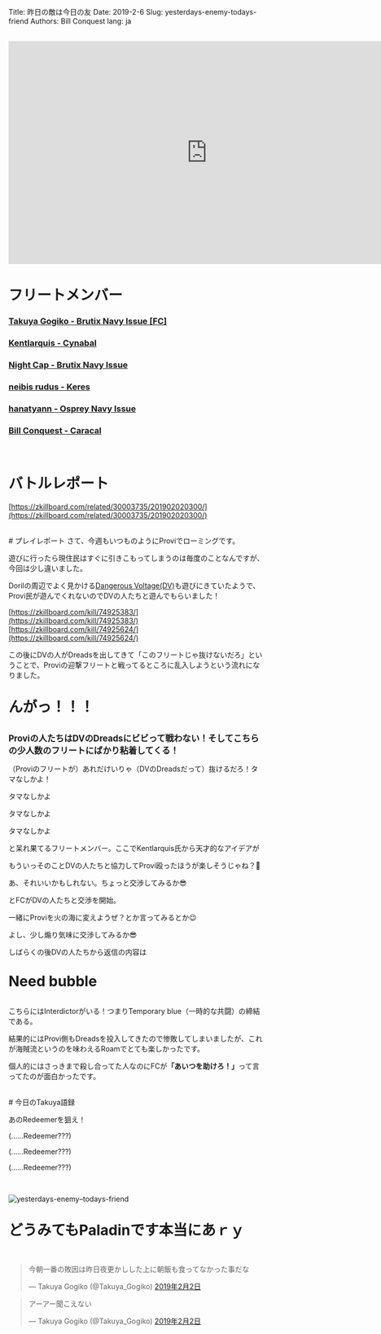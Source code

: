 Title: 昨日の敵は今日の友
Date: 2019-2-6
Slug: yesterdays-enemy-todays-friend
Authors: Bill Conquest
lang: ja

<br />
<iframe width="780" height="438" src="https://www.youtube.com/embed/kD0-q575208" frameborder="0" allow="accelerometer; autoplay; encrypted-media; gyroscope; picture-in-picture" allowfullscreen></iframe>

# フリートメンバー
### [Takuya Gogiko - Brutix Navy Issue [FC]](https://zkillboard.com/character/95235307/)
### [Kentlarquis - Cynabal](https://zkillboard.com/character/94500364/)
### [Night Cap - Brutix Navy Issue](https://zkillboard.com/character/94127438/)
### [neibis rudus - Keres](https://zkillboard.com/character/93531438/)
### [hanatyann - Osprey Navy Issue](https://zkillboard.com/character/90106472/)
### [Bill Conquest - Caracal](https://zkillboard.com/character/2113999933/)
<br />

# バトルレポート
[https://zkillboard.com/related/30003735/201902020300/](https://zkillboard.com/related/30003735/201902020300/)

<br />
# プレイレポート
さて、今週もいつものようにProviでローミングです。

遊びに行ったら現住民はすぐに引きこもってしまうのは毎度のことなんですが、今回は少し違いました。

Dorilの周辺でよく見かける[Dangerous Voltage(DV)](https://zkillboard.com/alliance/99004136/)も遊びにきていたようで、Provi民が遊んでくれないのでDVの人たちと遊んでもらいました！

[https://zkillboard.com/kill/74925383/](https://zkillboard.com/kill/74925383/)  
[https://zkillboard.com/kill/74925624/](https://zkillboard.com/kill/74925624/)

この後にDVの人がDreadsを出してきて「このフリートじゃ抜けないだろ」ということで、Proviの迎撃フリートと戦ってるところに乱入しようという流れになりました。

<br />
<b style="font-size: 200%">んがっ！！！</b>
<br /><br />

<b style="font-size: 120%">Proviの人たちはDVのDreadsにビビって戦わない！そしてこちらの少人数のフリートにばかり粘着してくる！</b>

<p class="left Takuya-Gogiko">（Proviのフリートが）あれだけいりゃ（DVのDreadsだって）抜けるだろ！タマなしかよ！</p>
<p class="left Kentlarquis">タマなしかよ</p>
<p class="left Night-Cap">タマなしかよ</p>
<p class="left neibis-rudus">タマなしかよ</p>

と呆れ果てるフリートメンバー。ここでKentlarquis氏から天才的なアイデアが

<p class="left Kentlarquis">もういっそのことDVの人たちと協力してProvi殴ったほうが楽しそうじゃね？🤔</p>
<p class="left Takuya-Gogiko">あ、それいいかもしれない。ちょっと交渉してみるか😎</p>

とFCがDVの人たちと交渉を開始。

<p class="left Night-Cap">一緒にProviを火の海に変えようぜ？とか言ってみるとか😉</p>
<p class="left Takuya-Gogiko">よし、少し煽り気味に交渉してみるか😎</p>

しばらくの後DVの人たちから返信の内容は

<br />
<b style="font-size: 200%">Need bubble</b>
<br /><br />

こちらにはInterdictorがいる！つまりTemporary blue（一時的な共闘）の締結である。

結果的にはProvi側もDreadsを投入してきたので惨敗してしまいましたが、これが海賊流というのを味わえるRoamでとても楽しかったです。

個人的にはさっきまで殺し合ってた人なのにFCが<b>「あいつを助けろ！」</b>って言ってたのが面白かったです。

<br />
# 今日のTakuya語録
<p class="left Takuya-Gogiko">あのRedeemerを狙え！</p>
<p class="left Kentlarquis">(......Redeemer???)</p>
<p class="left Night-Cap">(......Redeemer???)</p>
<p class="left neibis-rudus">(......Redeemer???)</p>

<br />

![yesterdays-enemy–todays-friend]({static}/images/yesterdays-enemy–todays-friend.jpg)

<br />
<b style="font-size: 200%">どうみてもPaladinです本当にあｒｙ</b>
<br /><br /><br />

<blockquote class="twitter-tweet" data-lang="ja"><p lang="ja" dir="ltr">今朝一番の敗因は昨日夜更かしした上に朝飯も食ってなかった事だな</p>&mdash; Takuya Gogiko (@Takuya_Gogiko) <a href="https://twitter.com/Takuya_Gogiko/status/1091556988847190018?ref_src=twsrc%5Etfw">2019年2月2日</a></blockquote>
<script async src="https://platform.twitter.com/widgets.js" charset="utf-8"></script>

<blockquote class="twitter-tweet" data-lang="ja"><p lang="ja" dir="ltr">アーアー聞こえない</p>&mdash; Takuya Gogiko (@Takuya_Gogiko) <a href="https://twitter.com/Takuya_Gogiko/status/1091558991669256192?ref_src=twsrc%5Etfw">2019年2月2日</a></blockquote>
<script async src="https://platform.twitter.com/widgets.js" charset="utf-8"></script>



